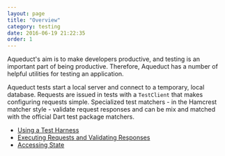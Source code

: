 ```yaml
---
layout: page
title: "Overview"
category: testing
date: 2016-06-19 21:22:35
order: 1
---
```


Aqueduct's aim is to make developers productive, and testing is an important part of being productive. Therefore, Aqueduct has a number of helpful utilities for testing an application.

Aqueduct tests start a local server and connect to a temporary, local database. Requests are issued in tests with a `TestClient` that makes configuring requests simple. Specialized test matchers - in the Hamcrest matcher style - validate request responses and can be mix and matched with the official Dart test package matchers.

- [Using a Test Harness](harness.html)
- [Executing Requests and Validating Responses](test_client.html)
- [Accessing State](state.html)
